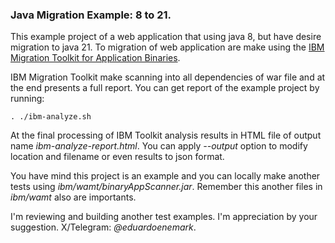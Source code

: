 ### Java Migration Example: 8 to 21.

This example project of a web application that using java 8, but have desire migration to java 21.  To migration of web application are make using the [IBM Migration Toolkit for Application Binaries](https://www.ibm.com/docs/en/wamt?topic=migration-toolkit-application-binaries).

IBM Migration Toolkit make scanning into all dependencies of war file and at the end presents a full report. You can get report of the example project by running: 

```cli 
. ./ibm-analyze.sh
```

At the final processing of IBM Toolkit analysis results in HTML file of output name *ibm-analyze-report.html*. You can apply *--output* option to modify location and filename or even results to json format.

You have mind this project is an example and you can locally make another tests using *ibm/wamt/binaryAppScanner.jar*. Remember this another files in *ibm/wamt* also are importants.


I'm reviewing and building another test examples. I'm appreciation by your suggestion.
X/Telegram: *@eduardoenemark*.
